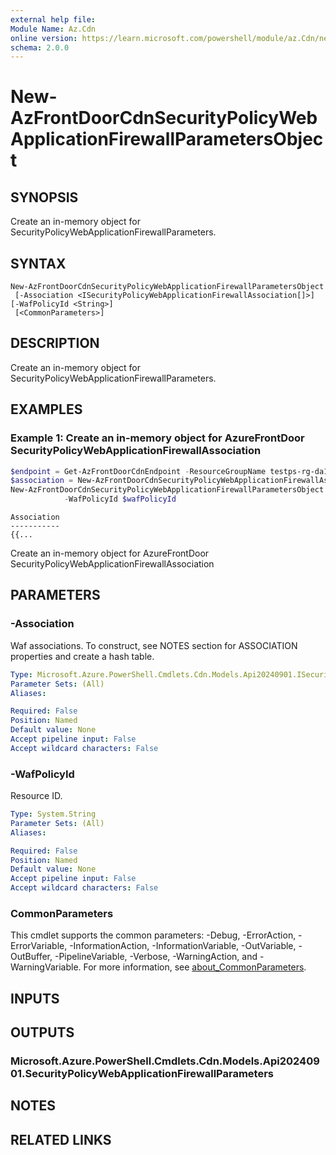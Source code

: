 ```yaml
---
external help file:
Module Name: Az.Cdn
online version: https://learn.microsoft.com/powershell/module/az.Cdn/new-azfrontdoorcdnsecuritypolicywebapplicationfirewallparametersobject
schema: 2.0.0
---
```


# New-AzFrontDoorCdnSecurityPolicyWebApplicationFirewallParametersObject

## SYNOPSIS
Create an in-memory object for SecurityPolicyWebApplicationFirewallParameters.

## SYNTAX

```
New-AzFrontDoorCdnSecurityPolicyWebApplicationFirewallParametersObject
 [-Association <ISecurityPolicyWebApplicationFirewallAssociation[]>] [-WafPolicyId <String>]
 [<CommonParameters>]
```

## DESCRIPTION
Create an in-memory object for SecurityPolicyWebApplicationFirewallParameters.

## EXAMPLES

### Example 1: Create an in-memory object for AzureFrontDoor SecurityPolicyWebApplicationFirewallAssociation
```powershell
$endpoint = Get-AzFrontDoorCdnEndpoint -ResourceGroupName testps-rg-da16jm -ProfileName fdp-v542q6 -EndpointName end001
$association = New-AzFrontDoorCdnSecurityPolicyWebApplicationFirewallAssociationObject -PatternsToMatch @("/*") -Domain @(@{"Id"=$($endpoint.Id)})
New-AzFrontDoorCdnSecurityPolicyWebApplicationFirewallParametersObject  -Association  $association `
            -WafPolicyId $wafPolicyId
```

```output
Association
-----------
{{...
```

Create an in-memory object for AzureFrontDoor SecurityPolicyWebApplicationFirewallAssociation

## PARAMETERS

### -Association
Waf associations.
To construct, see NOTES section for ASSOCIATION properties and create a hash table.

```yaml
Type: Microsoft.Azure.PowerShell.Cmdlets.Cdn.Models.Api20240901.ISecurityPolicyWebApplicationFirewallAssociation[]
Parameter Sets: (All)
Aliases:

Required: False
Position: Named
Default value: None
Accept pipeline input: False
Accept wildcard characters: False
```

### -WafPolicyId
Resource ID.

```yaml
Type: System.String
Parameter Sets: (All)
Aliases:

Required: False
Position: Named
Default value: None
Accept pipeline input: False
Accept wildcard characters: False
```

### CommonParameters
This cmdlet supports the common parameters: -Debug, -ErrorAction, -ErrorVariable, -InformationAction, -InformationVariable, -OutVariable, -OutBuffer, -PipelineVariable, -Verbose, -WarningAction, and -WarningVariable. For more information, see [about_CommonParameters](http://go.microsoft.com/fwlink/?LinkID=113216).

## INPUTS

## OUTPUTS

### Microsoft.Azure.PowerShell.Cmdlets.Cdn.Models.Api20240901.SecurityPolicyWebApplicationFirewallParameters

## NOTES

## RELATED LINKS

